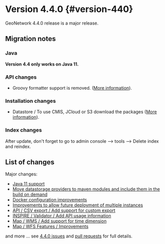 # Version 4.4.0 {#version-440}

GeoNetwork 4.4.0 release is a major release.

## Migration notes

### Java

**Version 4.4 only works on Java 11.**

### API changes

-   Groovy formatter support is removed. ([More information](https://github.com/geonetwork/core-geonetwork/pull/7346)).

### Installation changes

-   Datastore / To use CMIS, JCloud or S3 download the packages ([More information](https://github.com/geonetwork/core-geonetwork/pull/7302)).

### Index changes

After update, don't forget to go to admin console --> tools --> Delete index and reindex.

## List of changes

Major changes:

-   [Java 11 support](https://github.com/geonetwork/core-geonetwork/pull/7186)
-   [Move datastorage providers to maven modules and include them in the build on demand](https://github.com/geonetwork/core-geonetwork/pull/7302)
-   [Docker configuration improvements](https://github.com/geonetwork/docker-geonetwork/pull/107)
-   [Improvements to allow future deployment of multiple instances](https://github.com/geonetwork/core-geonetwork/pull/7337)
-   [API / CSV export / Add support for custom export](https://github.com/geonetwork/core-geonetwork/pull/7132)
-   [INSPIRE / Validator / Add API usage information](https://github.com/geonetwork/core-geonetwork/pull/7284)
-   [Map / WMS / Add support for time dimension](https://github.com/geonetwork/core-geonetwork/pulls?q=is%3Apr+milestone%3A4.4.0+is%3Aclosed+WMS)
-   [Map / WFS Features / Improvements](https://github.com/geonetwork/core-geonetwork/pull/7000)

  
and more \... see [4.4.0 issues](https://github.com/geonetwork/core-geonetwork/issues?q=is%3Aissue+milestone%3A4.4.0+is%3Aclosed) and [pull requests](https://github.com/geonetwork/core-geonetwork/pulls?page=3&q=is%3Apr+milestone%3A4.4.0+is%3Aclosed) for full details.
